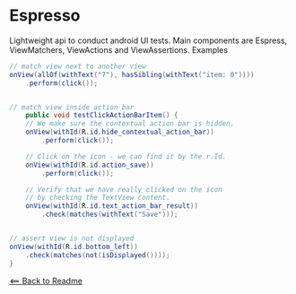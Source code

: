 # Espresso

Lightweight api to conduct android UI tests. Main components are Espress, ViewMatchers, ViewActions and ViewAssertions.
Examples
```java
// match view next to another view
onView(allOf(withText("7"), hasSibling(withText("item: 0"))))
    .perform(click());


// match view inside action bar
    public void testClickActionBarItem() {
    // We make sure the contextual action bar is hidden.
    onView(withId(R.id.hide_contextual_action_bar))
        .perform(click());

    // Click on the icon - we can find it by the r.Id.
    onView(withId(R.id.action_save))
        .perform(click());

    // Verify that we have really clicked on the icon
    // by checking the TextView content.
    onView(withId(R.id.text_action_bar_result))
        .check(matches(withText("Save")));


// assert view is not displayed
onView(withId(R.id.bottom_left))
    .check(matches(not(isDisplayed())));
}
```

[<== Back to Readme](README.md)
